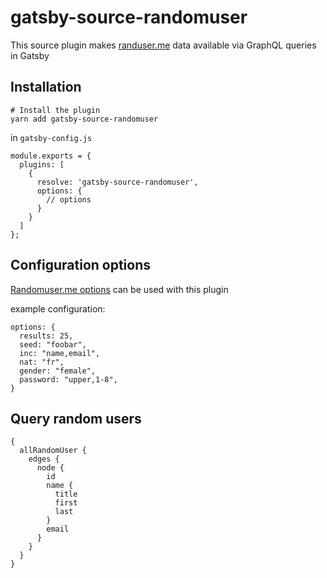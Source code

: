 # gatsby-source-randomuser

This source plugin makes [randuser.me](https://randomuser.me) data available via GraphQL queries in Gatsby

## Installation

```
# Install the plugin
yarn add gatsby-source-randomuser
```

in `gatsby-config.js`

```
module.exports = {
  plugins: [
    {
      resolve: 'gatsby-source-randomuser',
      options: {
        // options
      }
    }
  ]
};
```

## Configuration options

[Randomuser.me options](https://randomuser.me/documentation#howto) can be used with this plugin

example configuration:

```
options: {
  results: 25,
  seed: "foobar",
  inc: "name,email",
  nat: "fr",
  gender: "female",
  password: "upper,1-8",
}
```

## Query random users

```
{
  allRandomUser {
    edges {
      node {
        id
        name {
          title
          first
          last
        }
        email
      }
    }
  }
}
```
